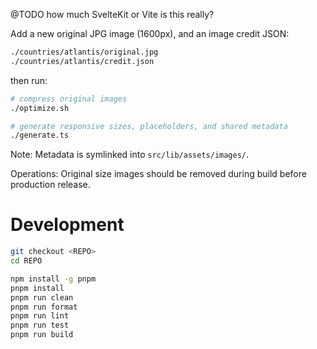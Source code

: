@TODO how much SvelteKit or Vite is this really?

Add a new original JPG image (1600px), and an image credit JSON:

```bash
./countries/atlantis/original.jpg
./countries/atlantis/credit.json
```

then run:

```bash
# compress original images
./optimize.sh

# generate responsive sizes, placeholders, and shared metadata
./generate.ts
```

Note: Metadata is symlinked into `src/lib/assets/images/`.

Operations: Original size images should be removed during build before production release.

# Development

```sh
git checkout <REPO>
cd REPO

npm install -g pnpm
pnpm install
pnpm run clean
pnpm run format
pnpm run lint
pnpm run test
pnpm run build
```
